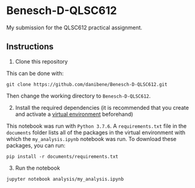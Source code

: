 # Benesch-D-QLSC612

My submission for the QLSC612 practical assignment.

## Instructions

1. Clone this repository

This can be done with:

```
git clone https://github.com/danibene/Benesch-D-QLSC612.git
```
Then change the working directory to ```Benesch-D-QLSC612```. 

2. Install the required dependencies (it is recommended that you create and activate a [virtual environment](https://docs.python.org/3/tutorial/venv.html) beforehand)

This notebook was run with ```Python 3.7.6```. A ```requirements.txt``` file in the ```documents``` folder lists all of the packages in the virtual environment with which the ```my_analysis.ipynb``` notebook was run. To download these packages, you can run:

```
pip install -r documents/requirements.txt
```

3. Run the notebook

```
jupyter notebook analysis/my_analysis.ipynb
```

